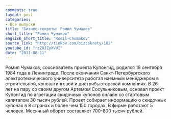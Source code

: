 ```yaml
---
comments: true
layout: post
categories:
- Все выпуски
title: "Бизнес-секреты: Ромил Чумаков"
short_title: "Ромил Чумаков"
english_short_title: "Romil-Chumakov"
source_link: "http://tinkov.com/bizsekrety/102"
youtube_id: "rzZUJZyXVUI"
date: "2011-08-11"
---
```

Ромил Чумаков, сооснователь проекта Купонгид, родился 19 сентября 1984 года в Ленинграде. После окончания Санкт-Петербургского электротехнического университета работал наемным менеджером в строительной, консалтинговой и дистрибьюторской компаниях. В 26 лет на пару со своим другом Артемом Сосульниковым, основал проект Купонгид по агрегации скидочных купонов онлайн со стартовым капиталом 30 тысяч рублей. Проект собирает информацию о скидочных купонах в 8 странах и более чем 150 городах. В фирме работают 5 человек. Месячный оборот составляет 700-800 тысяч рублей.

